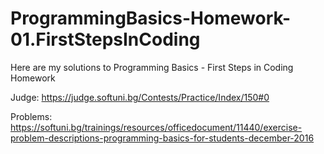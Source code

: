 # ProgrammingBasics-Homework-01.FirstStepsInCoding

Here are my solutions to Programming Basics - First Steps in Coding Homework

Judge: https://judge.softuni.bg/Contests/Practice/Index/150#0

Problems: https://softuni.bg/trainings/resources/officedocument/11440/exercise-problem-descriptions-programming-basics-for-students-december-2016
